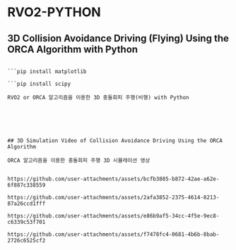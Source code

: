 # RVO2-PYTHON
## 3D Collision Avoidance Driving (Flying) Using the ORCA Algorithm with Python

```pip install numpy

```pip install matplotlib

```pip install scipy

RVO2 or ORCA 알고리즘을 이용한 3D 충돌회피 주행(비행) with Python






## 3D Simulation Video of Collision Avoidance Driving Using the ORCA Algorithm

ORCA 알고리즘을 이용한 충돌회피 주행 3D 시뮬레이션 영상


https://github.com/user-attachments/assets/bcfb3885-b872-42ae-a62e-6f887c338559

https://github.com/user-attachments/assets/2afa3852-2375-4614-8213-87a26ccd1fff

https://github.com/user-attachments/assets/e86b9af5-34cc-4f5e-9ec8-c6339c53f701

https://github.com/user-attachments/assets/f7478fc4-0681-4b6b-8bab-2726c6525cf2




